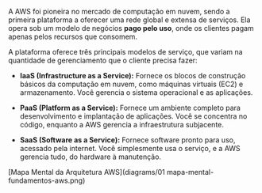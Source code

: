 A AWS foi pioneira no mercado de computação em nuvem, sendo a primeira plataforma a oferecer uma rede global e extensa de serviços. Ela opera sob um modelo de negócios **pago pelo uso**, onde os clientes pagam apenas pelos recursos que consomem.

A plataforma oferece três principais modelos de serviço, que variam na quantidade de gerenciamento que o cliente precisa fazer:

* **IaaS (Infrastructure as a Service):** Fornece os blocos de construção básicos da computação em nuvem, como máquinas virtuais (EC2) e armazenamento. Você gerencia o sistema operacional e as aplicações.

* **PaaS (Platform as a Service):** Fornece um ambiente completo para desenvolvimento e implantação de aplicações. Você se concentra no código, enquanto a AWS gerencia a infraestrutura subjacente.

* **SaaS (Software as a Service):** Fornece software pronto para uso, acessado pela internet. Você simplesmente usa o serviço, e a AWS gerencia tudo, do hardware à manutenção.


[Mapa Mental da Arquitetura AWS](diagrams/01 mapa-mental-fundamentos-aws.png)
